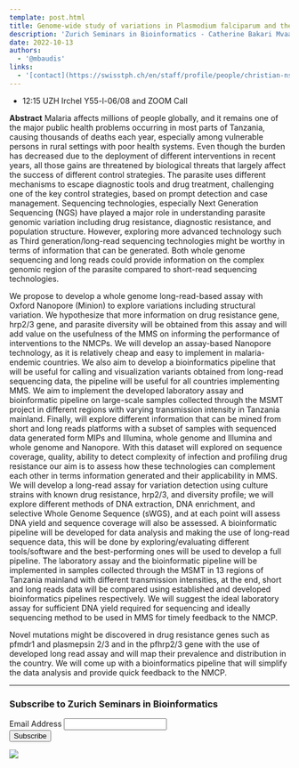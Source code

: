 ```yaml
---
template: post.html
title: Genome-wide study of variations in Plasmodium falciparum and their association with different malaria interventions in Tanzania
description: 'Zurich Seminars in Bioinformatics - Catherine Bakari Mvaa (Christian Nsanzabana group @ TPH)'
date: 2022-10-13
authors:
  - '@mbaudis'
links:
  - '[contact](https://swisstph.ch/en/staff/profile/people/christian-nsanzabana/)'
---
```


* 12:15 UZH Irchel Y55-l-06/08 and ZOOM Call

**Abstract** Malaria affects millions of people globally, and it remains one of the major public health problems occurring in most parts of Tanzania, causing thousands of deaths each year, especially among vulnerable persons in rural settings with poor health systems. Even though the burden has decreased due to the deployment of different interventions in recent years, all those gains are threatened by biological threats that largely affect the success of different control strategies. The parasite uses different mechanisms to escape diagnostic tools and drug treatment, challenging one of the key control strategies, based on prompt detection and case management. Sequencing technologies, especially Next Generation Sequencing (NGS) have played a major role in understanding parasite genomic variation including drug resistance, diagnostic resistance, and population structure.<!--more--> However, exploring more advanced technology such as Third generation/long-read sequencing technologies might be worthy in terms of information that can be generated. Both whole genome sequencing and long reads could provide information on the complex genomic region of the parasite compared to short-read sequencing technologies.

We propose to develop a whole genome long-read-based assay with Oxford Nanopore (Minion) to explore variations including structural variation. We hypothesize that more information on drug resistance gene, hrp2/3 gene, and parasite diversity will be obtained from this assay and will add value on the usefulness of the MMS on informing the performance of interventions to the NMCPs. We will develop an assay-based Nanopore technology, as it is relatively cheap and easy to implement in malaria-endemic countries.  We also aim to develop a bioinformatics pipeline that will be useful for calling and visualization variants obtained from long-read sequencing data, the pipeline will be useful for all countries implementing MMS. We aim to implement the developed laboratory assay and bioinformatic pipeline on large-scale samples collected through the MSMT project in different regions with varying transmission intensity in Tanzania mainland. Finally, will explore different information that can be mined from short and long reads platforms with a subset of samples with sequenced data generated form MIPs and Illumina, whole genome and Illumina and whole genome and Nanopore. With this dataset will explored on sequence coverage, quality, ability to detect complexity of infection and profiling drug resistance our aim is to assess how these technologies can complement each other in terms information generated and their applicability in MMS. We will develop a long-read assay for variation detection using culture strains with known drug resistance, hrp2/3, and diversity profile; we will explore different methods of DNA extraction, DNA enrichment, and selective Whole Genome Sequence (sWGS), and at each point will assess DNA yield and sequence coverage will also be assessed. A bioinformatic pipeline will be developed for data analysis and making the use of long-read sequence data, this will be done by exploring/evaluating different tools/software and the best-performing ones will be used to develop a full pipeline. The laboratory assay and the bioinformatic pipeline will be implemented in samples collected through the MSMT in 13 regions of Tanzania mainland with different transmission intensities, at the end, short and long reads data will be compared using established and developed bioinformatics pipelines respectively. We will suggest the ideal laboratory assay for sufficient DNA yield required for sequencing and ideally sequencing method to be used in MMS for timely feedback to the NMCP.

Novel mutations might be discovered in drug resistance genes such as pfmdr1 and plasmepsin 2/3 and in the pfhrp2/3 gene with the use of developed long read assay and will map their prevalence and distribution in the country. We will come up with a bioinformatics pipeline that will simplify the data analysis and provide quick feedback to the NMCP.





---

<!-- Begin Mailchimp Signup Form -->
<link href="//cdn-images.mailchimp.com/embedcode/classic-071822.css" rel="stylesheet" type="text/css">
<style type="text/css">
</style>
<div id="mc_embed_signup">
    <form action="https://compbiozurich.us4.list-manage.com/subscribe/post?u=0141fde44f8e02ca53020666b&amp;id=3a49cab6bf&amp;f_id=003381e8f0" method="post" id="mc-embedded-subscribe-form" name="mc-embedded-subscribe-form" class="validate" target="_blank" novalidate>
        <div id="mc_embed_signup_scroll">
        <h3>Subscribe to Zurich Seminars in Bioinformatics</h3>
<div class="mc-field-group">
  <label for="mce-EMAIL">Email Address</label>
  <input type="email" value="" name="EMAIL" class="required email" id="mce-EMAIL" required>
  <span id="mce-EMAIL-HELPERTEXT" class="helper_text"></span>
</div>
  <div id="mce-responses" class="clear foot">
    <div class="response" id="mce-error-response" style="display:none"></div>
    <div class="response" id="mce-success-response" style="display:none"></div>
  </div>    <!-- real people should not fill this in and expect good things - do not remove this or risk form bot signups-->
    <div style="position: absolute; left: -5000px;" aria-hidden="true"><input type="text" name="b_0141fde44f8e02ca53020666b_3a49cab6bf" tabindex="-1" value=""></div>
        <div class="optionalParent">
            <div class="clear foot">
                <input type="submit" value="Subscribe" name="subscribe" id="mc-embedded-subscribe" class="button">
                <p class="brandingLogo"><a href="http://eepurl.com/h-TZ9D" title="Mailchimp - email marketing made easy and fun"><img src="https://eep.io/mc-cdn-images/template_images/branding_logo_text_dark_dtp.svg"></a></p>
            </div>
        </div>
    </div>
</form>
</div>
<script type='text/javascript' src='//s3.amazonaws.com/downloads.mailchimp.com/js/mc-validate.js'></script>
<script type='text/javascript'>
  (
    function($) {
      window.fnames = new Array();
      window.ftypes = new Array();
      fnames[0]='EMAIL';
      ftypes[0]='email';
      fnames[1]='FNAME';
      ftypes[1]='text';
      fnames[2]='LNAME';
      ftypes[2]='text';
      fnames[3]='ADDRESS';
      ftypes[3]='address';
      fnames[4]='PHONE';
      ftypes[4]='phone';
      fnames[5]='BIRTHDAY';
      ftypes[5]='birthday';
    }(jQuery)
  );
  var $mcj = jQuery.noConflict(true);
</script>
<!--End mc_embed_signup-->